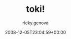 ---
title: 'toki!'
posts: 11
hash: 'kabHmGJk'
author: 'ricky.genova'
date: 2008-12-05T23:04:59+00:00
sources:
  - https://tokipona.yahoogroups.narkive.com/kabHmGJk
---